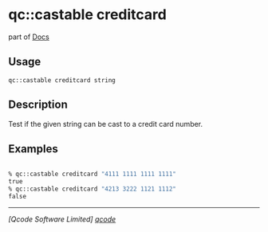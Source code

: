 qc::castable creditcard
==============

part of [Docs](../index.md)

Usage
-----
`qc::castable creditcard string`

Description
-----------
Test if the given string can be cast to a credit card number.

Examples
--------
```tcl

% qc::castable creditcard "4111 1111 1111 1111"
true
% qc::castable creditcard "4213 3222 1121 1112"
false
```

----------------------------------
*[Qcode Software Limited] [qcode]*

[qcode]: http://www.qcode.co.uk "Qcode Software"